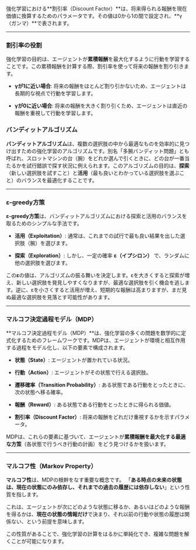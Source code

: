 強化学習における**割引率（Discount Factor）**は、将来得られる報酬を現在価値に換算するためのパラメータです。その値は0から1の間で設定され、**γ（ガンマ）**で表されます。

---

### 割引率の役割

強化学習の目的は、エージェントが**累積報酬**を最大化するように行動を学習することです。この累積報酬を計算する際、割引率を使って将来の報酬を割り引きます。

- **γが1に近い場合**: 将来の報酬をほとんど割り引かないため、エージェントは長期的な視点で行動を学習します。
    
- **γが0に近い場合**: 将来の報酬を大きく割り引くため、エージェントは直近の報酬を重視して行動を学習します。
### **バンディットアルゴリズム**

**バンディットアルゴリズム**は、複数の選択肢の中から最適なものを効率的に見つけ出すための強化学習のアルゴリズムです。別名「多腕バンディット問題」とも呼ばれ、スロットマシンの台（腕）をどれか選んで引くときに、どの台が一番当たるかを試行錯誤で探す状況に例えられます。このアルゴリズムの目的は、**探索**（新しい選択肢を試すこと）と**活用**（最も良いとわかっている選択肢を選ぶこと）のバランスを最適化することです。

---

### **ε-greedy方策**

**ε-greedy方策**は、バンディットアルゴリズムにおける探索と活用のバランスを取るためのシンプルな手法です。

- **活用（Exploitation）**: 通常は、これまでの試行で最も良い結果を出した選択肢（腕）を選びます。
    
- **探索（Exploration）**: しかし、一定の確率 **ε（イプシロン）** で、ランダムに他の選択肢を選びます。
    

この**ε**の値は、アルゴリズムの振る舞いを決定します。εを大きくすると探索が増え、新しい選択肢を発見しやすくなりますが、最適な選択肢を引く機会を逃します。逆に、εを小さくすると活用が増え、短期的な報酬は高まりますが、まだ見ぬ最適な選択肢を見落とす可能性があります。

---

### **マルコフ決定過程モデル（MDP）**

**マルコフ決定過程モデル（MDP）**は、強化学習の多くの問題を数学的に定式化するためのフレームワークです。MDPは、エージェントが環境と相互作用する過程をモデル化し、以下の要素で構成されます。

- **状態（State）**: エージェントが置かれている状況。
    
- **行動（Action）**: エージェントがその状態で行える選択肢。
    
- **遷移確率（Transition Probability）**: ある状態である行動をとったときに、次の状態へ移る確率。
    
- **報酬（Reward）**: ある状態である行動をとったときに得られる価値。
    
- **割引率（Discount Factor）**: 将来の報酬をどれだけ重視するかを示すパラメータ。
    

MDPは、これらの要素に基づいて、エージェントが**累積報酬を最大化する最適な方策**（各状態で行うべき行動の計画）をどう見つけるかを扱います。

---

### **マルコフ性（Markov Property）**

**マルコフ性**は、MDPの根幹をなす重要な概念です。 「**ある時点の未来の状態は、現在の状態にのみ依存し、それまでの過去の履歴には依存しない**」という性質を指します。

これは、エージェントが次にどのような状態に移るか、あるいはどのような報酬を得るかは、**現在の状態の情報だけ**で決まり、それ以前の行動や状態の履歴は関係ない、という前提を意味します。

この性質があることで、強化学習の計算をはるかに単純化でき、複雑な問題を解くことが可能になります。